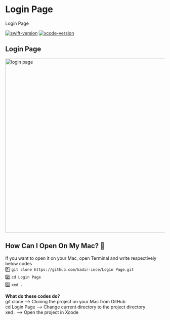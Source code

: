 # Login Page
Login Page

[![swift-version](https://img.shields.io/badge/swift-5-brightgreen.svg)](https://github.com/apple/swift) 
[![xcode-version](https://img.shields.io/badge/xcode-12%20beta-brightgreen)](https://developer.apple.com/xcode/) <br>

## Login Page

<img src="https://github.com/kadir-ince/Fitness-Dashboard/blob/main/login.gif?raw=true" width="550" alt="login page">

## How Can I Open On My Mac?  🔨

If you want to open it on your Mac, open Terminal and write respectively below codes
<br>
1️⃣ ``` git clone https://github.com/kadir-ince/Login Page.git ```  <br>
2️⃣ ``` cd Login Page ``` <br>
3️⃣ ``` xed . ``` <br>

<b>What do these codes do?</b> <br>
git clone --> Cloning the project on your Mac from GitHub <br>
cd Login Page --> Change current directory to the project directory <br>
xed . --> Open the project in Xcode <br>


